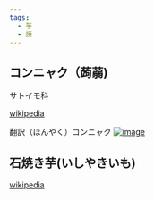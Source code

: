 ```yaml
---
tags:
  - 芋
  - 焼
---
```


## コンニャク（蒟蒻)

サトイモ科

[wikipedia](https://ja.wikipedia.org/wiki/コンニャク)


翻訳（ほんやく）コンニャク
[![image](https://cdn-xtech.nikkei.com/atcl/nxt/column/18/00996/092000009/ph09.jpg?__scale=w:800,h:882&_sh=0540b00990)](https://ja.wikipedia.org/wiki/ほんやくコンニャク)

## 石焼き芋(いしやきいも)

[wikipedia](https://ja.wikipedia.org/wiki/石焼き芋)
